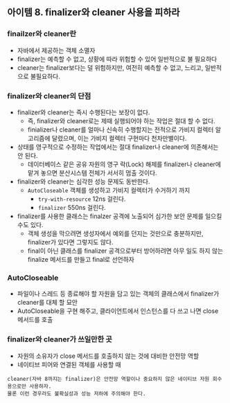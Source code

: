 ## 아이템 8. finalizer와 cleaner 사용을 피하라

### finailzer와 cleaner란

- 자바에서 제공하는 객체 소멸자
- finalizer는 예측할 수 없고, 상황에 따라 위험할 수 있어 일반적으로 불 필요하다
- cleaner는 finalizer보다는 덜 위험하지만, 여전히 예측할 수 없고, 느리고, 일반적으로 불필요하다.



### finalizer와 cleaner의 단점

- finalizer와 cleaner는 즉시 수행된다는 보장이 없다.
  - 즉, finalizer와 cleaner로는 제때 실행되어야 하는 작업은 절대 할 수 없다.
  - finializer나 cleaner를 얼마나 신속히 수행할지는 전적으로 가비지 컬렉터 알고리즘에 달렸으며, 이는 가비지 컬렉터 구현마다 천차만별이다.
- 상태를 영구적으로 수정하는 작업에서는 절대 finalizer나 cleaner에 의존해서는 안 된다.
  - 데이터베이스 같은 공유 자원의 영구 락(Lock) 해제를 finalizer나 cleaner에 맡겨 놓으면 분산시스템 전체가 서서히 멈출 것이다.
- finalizer와 cleaner는 심각한 성능 문제도 동반한다.
  - `AutoCloseable` 객체를 생성하고 가비지 컬렉터가 수거하기 까지
    - `try-with-resource` 12ns 걸린다.
    - `finalizer` 550ns 걸린다.
- finalizer를 사용한 클래스는 finalzer 공격에 노출되어 심가한 보안 문제를 일으킬 수도 있다.
  - 객체 생성을 막으려면 생성자에서 예외를 던지는 것만으로 충분하지만, finalizer가 있다면 그렇지도 않다.
  - final이 아닌 클래스를 finalizer 공격으로부터 방어하려면 아무 일도 하지 않는 finalize 메서드를 만들고 final로 선언하자

### AutoCloseable

- 파일이나 스레드 등 종료해야 할 자원을 담고 있는 객체의 클래스에서 finalizer가 cleaner를 대체 할 묘안
- AutoCloseable을 구현 해주고, 클라이언트에서 인스턴스를 다 쓰고 나면 close 메서드를 호출



### finalizer와 cleaner가 쓰일만한 곳

- 자원의 소유자가 close 메서드를 호출하지 않는 것에 대비한 안전망 역할
- 네이티브 피어와 연결된 객체를 사용할 때



```apl
cleaner(자바 8까지는 finalizer)은 안전망 역할이나 중요하지 않은 네이티브 자원 회수용으로만 사용하자. 
물론 이런 경우라도 불확실성과 성능 저하에 주의해야 한다.
```

